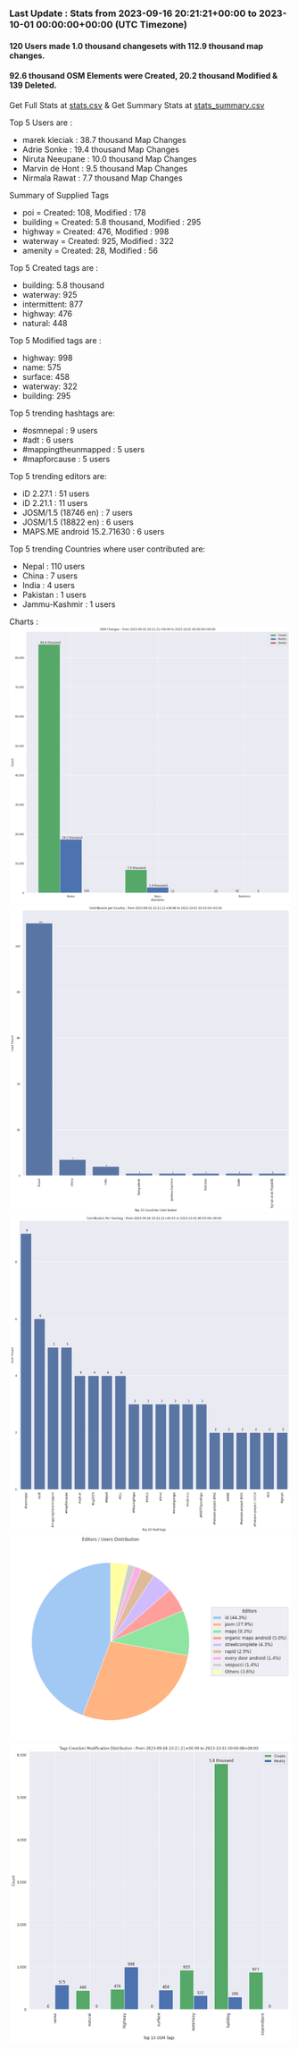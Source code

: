 ### Last Update : Stats from 2023-09-16 20:21:21+00:00 to 2023-10-01 00:00:00+00:00 (UTC Timezone)

#### 120 Users made 1.0 thousand changesets with 112.9 thousand map changes.
#### 92.6 thousand OSM Elements were Created, 20.2 thousand Modified & 139 Deleted.
Get Full Stats at [stats.csv](/stats/Nepal/Weekly/stats.csv)
 & Get Summary Stats at [stats_summary.csv](/stats/Nepal/Weekly/stats_summary.csv)

Top 5 Users are : 
- marek kleciak : 38.7 thousand Map Changes
- Adrie Sonke : 19.4 thousand Map Changes
- Niruta Neeupane : 10.0 thousand Map Changes
- Marvin de Hont : 9.5 thousand Map Changes
- Nirmala Rawat : 7.7 thousand Map Changes

Summary of Supplied Tags
- poi = Created: 108, Modified : 178
- building = Created: 5.8 thousand, Modified : 295
- highway = Created: 476, Modified : 998
- waterway = Created: 925, Modified : 322
- amenity = Created: 28, Modified : 56


Top 5 Created tags are :
- building: 5.8 thousand
- waterway: 925
- intermittent: 877
- highway: 476
- natural: 448


Top 5 Modified tags are :
- highway: 998
- name: 575
- surface: 458
- waterway: 322
- building: 295


Top 5 trending hashtags are:
- #osmnepal : 9 users
- #adt : 6 users
- #mappingtheunmapped : 5 users
- #mapforcause : 5 users


Top 5 trending editors are:
- iD 2.27.1 : 51 users
- iD 2.21.1 : 11 users
- JOSM/1.5 (18746 en) : 7 users
- JOSM/1.5 (18822 en) : 6 users
- MAPS.ME android 15.2.71630 : 6 users


Top 5 trending Countries where user contributed are:
- Nepal : 110 users
- China : 7 users
- India : 4 users
- Pakistan : 1 users
- Jammu-Kashmir : 1 users


 Charts : 
![Alt text](./stats_osm_changes.png) 
![Alt text](./stats_users_per_country.png) 
![Alt text](./stats_users_per_hashtag.png) 
![Alt text](./stats_editors_pie_chart.png) 
![Alt text](./stats_tags.png) 
